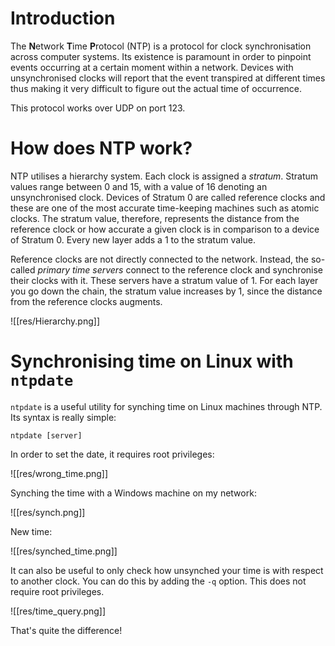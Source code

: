 # Introduction
The **N**etwork **T**ime **P**rotocol (NTP) is a protocol for clock synchronisation across computer systems. Its existence is paramount in order to pinpoint events occurring at a certain moment within a network. Devices with unsynchronised clocks will report that the event transpired at different times thus making it very difficult to figure out the actual time of occurrence.

This protocol works over UDP on port 123.
# How does NTP work?
NTP utilises a hierarchy system. Each clock is assigned a *stratum*. Stratum values range between 0 and 15, with a value of 16 denoting an unsynchronised clock. Devices of Stratum 0 are called reference clocks and these are one of the most accurate time-keeping machines such as atomic clocks. The stratum value, therefore, represents the distance from the reference clock or how accurate a given clock is in comparison to a device of Stratum 0. Every new layer adds a 1 to the stratum value.

Reference clocks are not directly connected to the network. Instead, the so-called *primary time servers* connect to the reference clock and synchronise their clocks with it. These servers have a stratum value of 1. For each layer you go down the chain, the stratum value increases by 1, since the distance from the reference clocks augments.

![[res/Hierarchy.png]]

# Synchronising time on Linux with `ntpdate`
`ntpdate` is a useful utility for synching time on Linux machines through NTP. Its syntax is really simple:

`ntpdate [server]`

In order to set the date, it requires root privileges:

![[res/wrong_time.png]]

Synching the time with a Windows machine on my network:

![[res/synch.png]]

New time:

![[res/synched_time.png]]

It can also be useful to only check how unsynched your time is with respect to another clock. You can do this by adding the `-q` option. This does not require root privileges.

![[res/time_query.png]]

That's quite the difference! 